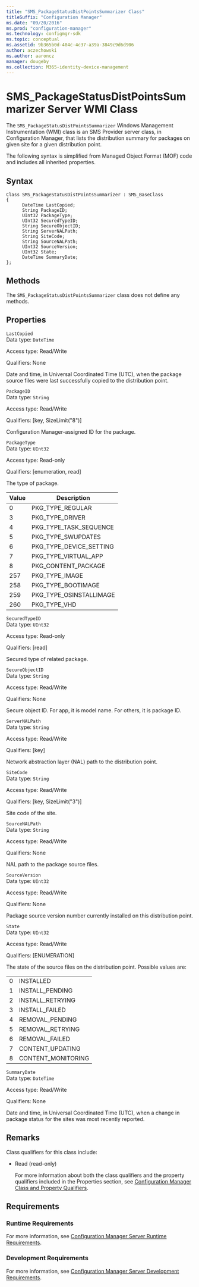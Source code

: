 ```yaml
---
title: "SMS_PackageStatusDistPointsSummarizer Class"
titleSuffix: "Configuration Manager"
ms.date: "09/20/2016"
ms.prod: "configuration-manager"
ms.technology: configmgr-sdk
ms.topic: conceptual
ms.assetid: 9b365b0d-404c-4c37-a39a-3849c9d6d906
author: aczechowski
ms.author: aaroncz
manager: dougeby
ms.collection: M365-identity-device-management
---
```

# SMS_PackageStatusDistPointsSummarizer Server WMI Class
The `SMS_PackageStatusDistPointsSummarizer` Windows Management Instrumentation (WMI) class is an SMS Provider server class, in Configuration Manager, that lists the distribution summary for packages on given site for a given distribution point.  

 The following syntax is simplified from Managed Object Format (MOF) code and includes all inherited properties.  

## Syntax  

```  
Class SMS_PackageStatusDistPointsSummarizer : SMS_BaseClass  
{  
      DateTime LastCopied;  
      String PackageID;  
      UInt32 PackageType;  
      UInt32 SecuredTypeID;  
      String SecureObjectID;  
      String ServerNALPath;  
      String SiteCode;  
      String SourceNALPath;  
      UInt32 SourceVersion;  
      UInt32 State;  
      DateTime SummaryDate;  
};  
```  

## Methods  
 The `SMS_PackageStatusDistPointsSummarizer` class does not define any methods.  

## Properties  
 `LastCopied`  
 Data type: `DateTime`  

 Access type: Read/Write  

 Qualifiers: None  

 Date and time, in Universal Coordinated Time (UTC), when the package source files were last successfully copied to the distribution point.  

 `PackageID`  
 Data type: `String`  

 Access type: Read/Write  

 Qualifiers: [key, SizeLimit("8")]  

 Configuration Manager-assigned ID for the package.  

 `PackageType`  
 Data type: `UInt32`  

 Access type: Read-only  

 Qualifiers: [enumeration, read]  

 The type of package.  

|Value|Description|  
|-----------|-----------------|  
|0|PKG_TYPE_REGULAR|  
|3|PKG_TYPE_DRIVER|  
|4|PKG_TYPE_TASK_SEQUENCE|  
|5|PKG_TYPE_SWUPDATES|  
|6|PKG_TYPE_DEVICE_SETTING|  
|7|PKG_TYPE_VIRTUAL_APP|  
|8|PKG_CONTENT_PACKAGE|  
|257|PKG_TYPE_IMAGE|  
|258|PKG_TYPE_BOOTIMAGE|  
|259|PKG_TYPE_OSINSTALLIMAGE|  
|260|PKG_TYPE_VHD|  

 `SecuredTypeID`  
 Data type: `UInt32`  

 Access type: Read-only  

 Qualifiers: [read]  

 Secured type of related package.  

 `SecureObjectID`  
 Data type: `String`  

 Access type: Read/Write  

 Qualifiers: None  

 Secure object ID. For app, it is model name. For others, it is package ID.  

 `ServerNALPath`  
 Data type: `String`  

 Access type: Read/Write  

 Qualifiers: [key]  

 Network abstraction layer (NAL) path to the distribution point.  

 `SiteCode`  
 Data type: `String`  

 Access type: Read/Write  

 Qualifiers: [key, SizeLimit("3")]  

 Site code of the site.  

 `SourceNALPath`  
 Data type: `String`  

 Access type: Read/Write  

 Qualifiers: None  

 NAL path to the package source files.  

 `SourceVersion`  
 Data type: `UInt32`  

 Access type: Read/Write  

 Qualifiers: None  

 Package source version number currently installed on this distribution point.  

 `State`  
 Data type: `UInt32`  

 Access type: Read/Write  

 Qualifiers: [ENUMERATION]  

 The state of the source files on the distribution point. Possible values are:  

|||  
|-|-|  
|0|INSTALLED|  
|1|INSTALL_PENDING|  
|2|INSTALL_RETRYING|  
|3|INSTALL_FAILED|  
|4|REMOVAL_PENDING|  
|5|REMOVAL_RETRYING|  
|6|REMOVAL_FAILED|  
|7|CONTENT_UPDATING|  
|8|CONTENT_MONITORING|  

 `SummaryDate`  
 Data type: `DateTime`  

 Access type: Read/Write  

 Qualifiers: None  

 Date and time, in Universal Coordinated Time (UTC), when a change in package status for the sites was most recently reported.  

## Remarks  
 Class qualifiers for this class include:  

- Read (read-only)  

  For more information about both the class qualifiers and the property qualifiers included in the Properties section, see [Configuration Manager Class and Property Qualifiers](../../../../../develop/reference/misc/class-and-property-qualifiers.md).  

## Requirements  

### Runtime Requirements  
 For more information, see [Configuration Manager Server Runtime Requirements](../../../../../develop/core/reqs/server-runtime-requirements.md).  

### Development Requirements  
 For more information, see [Configuration Manager Server Development Requirements](../../../../../develop/core/reqs/server-development-requirements.md).  
